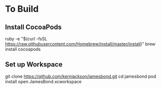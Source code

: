 # To Build

## Install CocoaPods 

ruby -e "$(curl -fsSL https://raw.githubusercontent.com/Homebrew/install/master/install)"
brew install cocoapods

## Set up Workspace

git clone https://github.com/kernjackson/jamesbond.git
cd jamesbond
pod install
open JamesBond.xcworkspace 
